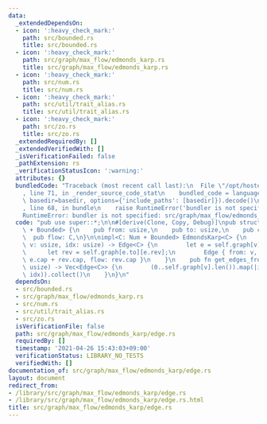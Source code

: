 ```yaml
---
data:
  _extendedDependsOn:
  - icon: ':heavy_check_mark:'
    path: src/bounded.rs
    title: src/bounded.rs
  - icon: ':heavy_check_mark:'
    path: src/graph/max_flow/edmonds_karp.rs
    title: src/graph/max_flow/edmonds_karp.rs
  - icon: ':heavy_check_mark:'
    path: src/num.rs
    title: src/num.rs
  - icon: ':heavy_check_mark:'
    path: src/util/trait_alias.rs
    title: src/util/trait_alias.rs
  - icon: ':heavy_check_mark:'
    path: src/zo.rs
    title: src/zo.rs
  _extendedRequiredBy: []
  _extendedVerifiedWith: []
  _isVerificationFailed: false
  _pathExtension: rs
  _verificationStatusIcon: ':warning:'
  attributes: {}
  bundledCode: "Traceback (most recent call last):\n  File \"/opt/hostedtoolcache/Python/3.9.5/x64/lib/python3.9/site-packages/onlinejudge_verify/documentation/build.py\"\
    , line 71, in _render_source_code_stat\n    bundled_code = language.bundle(stat.path,\
    \ basedir=basedir, options={'include_paths': [basedir]}).decode()\n  File \"/opt/hostedtoolcache/Python/3.9.5/x64/lib/python3.9/site-packages/onlinejudge_verify/languages/user_defined.py\"\
    , line 68, in bundle\n    raise RuntimeError('bundler is not specified: {}'.format(path.as_posix()))\n\
    RuntimeError: bundler is not specified: src/graph/max_flow/edmonds_karp/edge.rs\n"
  code: "pub use super::*;\n\n#[derive(Clone, Copy, Debug)]\npub struct Edge<C: Num\
    \ + Bounded> {\n    pub from: usize,\n    pub to: usize,\n    pub cap: C,\n  \
    \  pub flow: C,\n}\n\nimpl<C: Num + Bounded> EdmondsKarp<C> {\n    pub fn get_edge(&self,\
    \ v: usize, idx: usize) -> Edge<C> {\n        let e = self.graph[v][idx];\n  \
    \      let rev = self.graph[e.to][e.rev];\n        Edge { from: v, to: e.to, cap:\
    \ e.cap + rev.cap, flow: rev.cap }\n    }\n    pub fn get_edges_from(&self, v:\
    \ usize) -> Vec<Edge<C>> {\n        (0..self.graph[v].len()).map(|idx| self.get_edge(v,\
    \ idx)).collect()\n    }\n}\n"
  dependsOn:
  - src/bounded.rs
  - src/graph/max_flow/edmonds_karp.rs
  - src/num.rs
  - src/util/trait_alias.rs
  - src/zo.rs
  isVerificationFile: false
  path: src/graph/max_flow/edmonds_karp/edge.rs
  requiredBy: []
  timestamp: '2021-04-26 15:43:03+09:00'
  verificationStatus: LIBRARY_NO_TESTS
  verifiedWith: []
documentation_of: src/graph/max_flow/edmonds_karp/edge.rs
layout: document
redirect_from:
- /library/src/graph/max_flow/edmonds_karp/edge.rs
- /library/src/graph/max_flow/edmonds_karp/edge.rs.html
title: src/graph/max_flow/edmonds_karp/edge.rs
---
```

